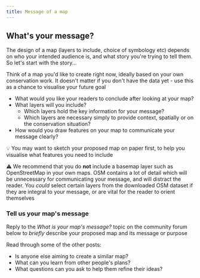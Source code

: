 ```yaml
---
title: Message of a map
---
```


## What's your message?

The design of a map (layers to include, choice of symbology etc) depends on who your intended audience is, and what story you're trying to tell them.  So let's start with the story...

Think of a map you'd like to create right now, ideally based on your own conservation work.  It doesn't matter if you don't have the data yet - use this as a chance to visualise your future goal
- What would you like your readers to conclude after looking at your map?
- What layers will you include?
  - Which layers hold the key information for your message?
  - Which layers are necessary simply to provide context, spatially or on the conservation situation?
- How would you draw features on your map to communicate your message clearly?

:bulb: You may want to sketch your proposed map on paper first, to help you visualise what features you need to include


:warning: We recommend that you do **not** include a basemap layer such as OpenStreetMap in your own maps.  OSM contains a lot of detail which will be unnecessary for communicating your message, and will distract the reader.  You *could* select certain layers from the downloaded OSM dataset if they are integral to your message, or are vital for the reader to orient themselves 


### Tell us your map's message
Reply to the *What is your map's message?* topic on the community forum below to *briefly* describe your proposed map and its message or purpose

Read through some of the other posts:
- Is anyone else aiming to create a similar map?
- What can you learn from other people's plans?
- What questions can you ask to help them refine their ideas?


<div id='discourse-comments'></div>

<script type="text/javascript">
  window.DiscourseEmbed = { discourseUrl: 'https://community.verdantlearn.org/', topicId: 890 };

  (function() {
    var d = document.createElement('script'); d.type = 'text/javascript'; d.async = true;
    d.src = window.DiscourseEmbed.discourseUrl + 'javascripts/embed.js';
    (document.getElementsByTagName('head')[0] || document.getElementsByTagName('body')[0]).appendChild(d);
  })();
</script>

[^1]: Monmonier, M (1996) *How to Lie with Maps* 2nd edn, London, University of Chicago Press